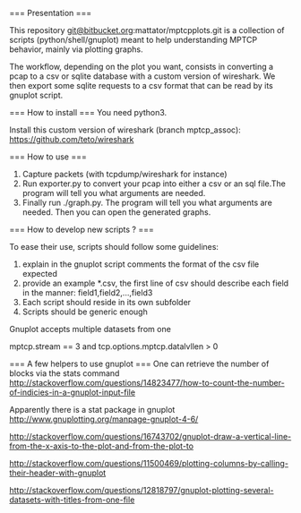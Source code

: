 

=== Presentation ===

This repository git@bitbucket.org:mattator/mptcpplots.git is a collection of scripts (python/shell/gnuplot) meant to help understanding MPTCP behavior, mainly via plotting graphs.

The workflow, depending on the plot you want, consists in converting a pcap to a csv or sqlite database with a custom version of wireshark. We then export some sqlite requests to a csv format that can be read by its gnuplot script.

=== How to install ===
You need python3.

Install this custom version of wireshark (branch mptcp_assoc):
https://github.com/teto/wireshark


=== How to use ===

1. Capture packets (with tcpdump/wireshark for instance)
2. Run exporter.py to convert your pcap into either a csv or an sql file.The program will tell you what arguments are needed.
3. Finally run ./graph.py. The program will tell you what arguments are needed. Then you can open the generated graphs.



=== How to develop new scripts ? ===

To ease their use, scripts should follow some guidelines:
1. explain in the gnuplot script comments the format of the csv file expected
2. provide an example *.csv, the first line of csv should describe each field in the manner: field1,field2,...,field3
3. Each script should reside in its own subfolder
4. Scripts should be generic enough

Gnuplot accepts multiple datasets from one



mptcp.stream == 3 and tcp.options.mptcp.datalvllen > 0





=== A few helpers to use gnuplot ===
One can retrieve the number of blocks via the stats  command
http://stackoverflow.com/questions/14823477/how-to-count-the-number-of-indicies-in-a-gnuplot-input-file

Apparently there is a stat package in gnuplot
http://www.gnuplotting.org/manpage-gnuplot-4-6/

http://stackoverflow.com/questions/16743702/gnuplot-draw-a-vertical-line-from-the-x-axis-to-the-plot-and-from-the-plot-to

http://stackoverflow.com/questions/11500469/plotting-columns-by-calling-their-header-with-gnuplot


http://stackoverflow.com/questions/12818797/gnuplot-plotting-several-datasets-with-titles-from-one-file
